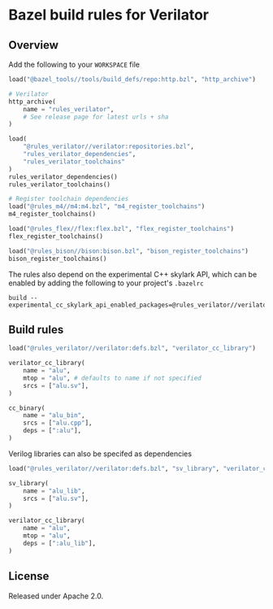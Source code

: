 # Bazel build rules for Verilator

## Overview

Add the following to your `WORKSPACE` file

```python
load("@bazel_tools//tools/build_defs/repo:http.bzl", "http_archive")

# Verilator
http_archive(
    name = "rules_verilator",
    # See release page for latest urls + sha
)

load(
    "@rules_verilator//verilator:repositories.bzl",
    "rules_verilator_dependencies",
    "rules_verilator_toolchains"
)
rules_verilator_dependencies()
rules_verilator_toolchains()

# Register toolchain dependencies
load("@rules_m4//m4:m4.bzl", "m4_register_toolchains")
m4_register_toolchains()

load("@rules_flex//flex:flex.bzl", "flex_register_toolchains")
flex_register_toolchains()

load("@rules_bison//bison:bison.bzl", "bison_register_toolchains")
bison_register_toolchains()
```

The rules also depend on the experimental C++ skylark API, which can be enabled by adding the following to your project's `.bazelrc`

```
build --experimental_cc_skylark_api_enabled_packages=@rules_verilator//verilator/internal
```

## Build rules

```python
load("@rules_verilator//verilator:defs.bzl", "verilator_cc_library")

verilator_cc_library(
    name = "alu",
    mtop = "alu", # defaults to name if not specified
    srcs = ["alu.sv"],
)

cc_binary(
    name = "alu_bin",
    srcs = ["alu.cpp"],
    deps = [":alu"],
)
```

Verilog libraries can also be specifed as dependencies

```python
load("@rules_verilator//verilator:defs.bzl", "sv_library", "verilator_cc_library")

sv_library(
    name = "alu_lib",
    srcs = ["alu.sv"],
)

verilator_cc_library(
    name = "alu",
    mtop = "alu",
    deps = [":alu_lib"],
)
```

## License

Released under Apache 2.0.
